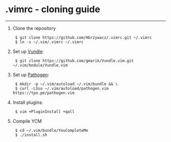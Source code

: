 .vimrc - cloning guide
======
-------------------------------

1. Clone the repository

        $ git clone https://github.com/HGrzywacz/.vimrc.git ~/.vimrc
        $ ln -s ~/.vim/.vimrc ~/.vimrc

2. Set up [Vundle]:

        $ git clone https://github.com/gmarik/Vundle.vim.git ~/.vim/bndule/Vundle.vim
   
3. Set up [Pathogen]:

        $ mkdir -p ~/.vim/autoload ~/.vim/bundle && \
        $ curl -LSso ~/.vim/autoload/pathogen.vim https://tpo.pe/pathogen.vim
        
4. Install plugins:

        $ vim +PluginInstall +qall
        
5. Compile YCM

        $ cd ~/.vim/bundle/YouCompleteMe
        $ ./install.sh

[Vundle]:http://github.com/gmarik/Vundle.vim
[Pathogen]:https://github.com/tpope/vim-pathogen
